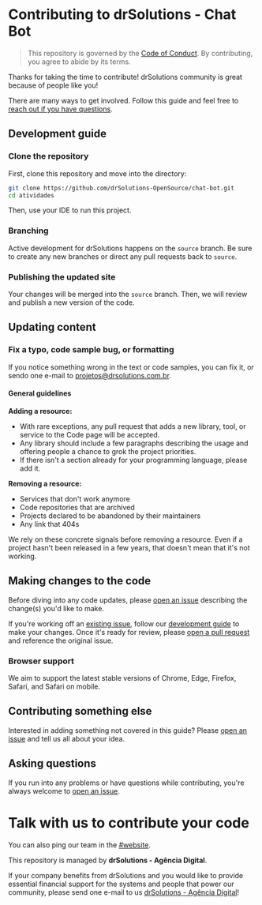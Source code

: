 # Contributing to drSolutions - Chat Bot

> This repository is governed by the [Code of Conduct](CODE_OF_CONDUCT.md). By contributing, you agree to abide by its terms.

Thanks for taking the time to contribute! drSolutions community is great because of people like you!

There are many ways to get involved. Follow this guide and feel free to [reach out if you have questions](#asking-questions).

## Development guide

### Clone the repository

First, clone this repository and move into the directory: 

```bash
git clone https://github.com/drSolutions-OpenSource/chat-bot.git
cd atividades
```

Then, use your IDE to run this project. 

### Branching

Active development for drSolutions happens on the `source` branch. Be sure to create any new branches or direct any pull requests back to `source`. 

### Publishing the updated site

Your changes will be merged into the `source` branch. Then, we will review and publish a new version of the code.

## Updating content

### Fix a typo, code sample bug, or formatting

If you notice something wrong in the text or code samples, you can fix it, or sendo one e-mail to projetos@drsolutions.com.br. 

#### General guidelines

**Adding a resource:**
- With rare exceptions, any pull request that adds a new library, tool, or service to the Code page will be accepted.
- Any library should include a few paragraphs describing the usage and offering people a chance to grok the project priorities.
- If there isn't a section already for your programming language, please add it. 

**Removing a resource:**
- Services that don't work anymore
- Code repositories that are archived
- Projects declared to be abandoned by their maintainers
- Any link that 404s

We rely on these concrete signals before removing a resource. Even if a project hasn't been released in a few years, that doesn't mean that it's not working. 

## Making changes to the code

Before diving into any code updates, please [open an issue](https://github.com/drSolutions-OpenSource/chat-bot/issues/new) describing the change(s) you'd like to make.

If you're working off an [existing issue](https://github.com/drSolutions-OpenSource/chat-bot/issues/new), follow our [development guide](#development-guide) to make your changes. Once it's ready for review, please [open a pull request](https://github.com/drSolutions-OpenSource/chat-bot/pulls) and reference the original issue.

### Browser support

We aim to support the latest stable versions of Chrome, Edge, Firefox, Safari, and Safari on mobile. 

## Contributing something else

Interested in adding something not covered in this guide? Please [open an issue](https://github.com/drSolutions-OpenSource/chat-bot/issues/new) and tell us all about your idea.

## Asking questions

If you run into any problems or have questions while contributing, you're always welcome to [open an issue](https://github.com/drSolutions-OpenSource/chat-bot/issues/new). 

# Talk with us to contribute your code

You can also ping our team in the [#website](https://www.drsolutions.com.br/contato.php).

This repository is managed by **drSolutions - Agência Digital**.

If your company benefits from drSolutions and you would like to provide essential financial support for the systems and people that power our community, please send one e-mail to us [drSolutions - Agência Digital](mailto:projetos@drsolutions.com.br)! 
